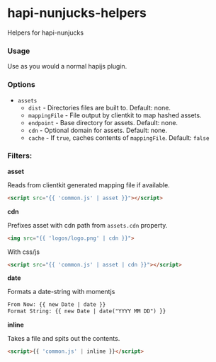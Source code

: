 # hapi-nunjucks-helpers
Helpers for hapi-nunjucks

### Usage

Use as you would a normal hapijs plugin.

### Options

 - `assets`
    - `dist` - Directories files are built to. Default: none.
    - `mappingFile` - File output by clientkit to map hashed assets.
    - `endpoint` - Base directory for assets. Default: none.
    - `cdn` - Optional domain for assets. Default: none.
    - `cache` - If `true`, caches contents of `mappingFile`. Default: `false`

### Filters:

**asset**

Reads from clientkit generated mapping file if available.

```html
<script src="{{ 'common.js' | asset }}"></script>
```

**cdn**

Prefixes asset with cdn path from `assets.cdn` property.

```html
<img src="{{ 'logos/logo.png' | cdn }}">
```

With css/js

```html
<script src="{{ 'common.js' | asset | cdn }}"></script>
```

**date**

Formats a date-string with momentjs

```html
From Now: {{ new Date | date }}
Format String: {{ new Date | date("YYYY MM DD") }}
```

**inline**

Takes a file and spits out the contents.

```html
<script>{{ 'common.js' | inline }}</script>
```
